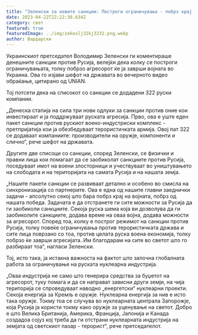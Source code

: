 ```yaml
---
title: "Зеленски за новите санкции: Построги ограничувања - побрз крај на војната"
date: 2023-04-22T22:22:38.634Z
category: свет
featured: true
featuredImage: ../img/zekeslj32kj3232.png.webp
author: Вардарски
---
```


Украинскиот претседател Володимир Зеленски ги коментираше денешните санкции против Русија, велејќи дека колку се построги ограничувањата, толку побрзо агресорот ќе ја заврши војната во Украина. Ова го изјави шефот на државата во вечерното видео обраќање, цитирано од UNIAN.

Тој потсети дека на списокот со санкции се додадени 322 руски компании.

„Денеска стапија на сила три нови одлуки за санкции против оние кои инвестираат и ја поддржуваат руската агресија. Прво, ова е уште еден пакет санкции против рускиот воено-индустриски комплекс - претпријатија кои ја обезбедуваат терористичката армија. Овој пат 322 се додаваат компаниите: производители на оружје, компоненти и слично“, рече шефот на државата.

Другите две списоци со санкции, според Зеленски, се физички и правни лица кои помагаат да се заобиколат санкциите против Русија, поседуваат имот на воени злосторници и учествуваат во уништувањето на слободата и на територијата на самата Русија и на нашата земја.

„Нашите пакети санкции се развиваат детално и особено во смисла на синхронизација со партнерите. Ова е една од нашите главни заеднички задачи - апсолутно секој што бара побрз крај на војната, побрз од нашата победа. Задачата е да отстранете ги сите можности за Русија да ги заобиколи санкциите. Секоја руска шема која ви дозволува да ги заобиколите санкциите, додава време на оваа војна, додава можности за агресорот. Според тоа, колку е построг режимот на санкции против Русија, толку повеќе ограничувања против терористичката држава и сите лица поврзано со тоа, против целата руска воена економија, толку побрзо ќе заврши агресијата. Им благодарам на сите во светот што го разбираат тоа“, нагласи Зеленски.

Тој, исто така, ја истакна важноста на фактот што започна глобалната работа за ограничување на руската нуклеарна индустрија.

„Оваа индустрија не само што генерира средства за буџетот на агресорот, туку помага и да се направат зависни други земји, на чија територија се спроведуваат наводно „енергетски“ нуклеарни проекти. Секоја енергија за Кремљ е оружје. Нуклеарна енергија за нив е исто така оружје. Токму тоа се случува во нуклеарната централа Запорожје, која Русија ја користи токму како оружје за уценување на светот. Добро е што Велика Британија, Америка, Франција, Јапонија и Канада создадоа сојуз кој треба да ги отстрани нуклеарната индустрија на земјата од светскиот пазар - терорист“, рече претседателот.
